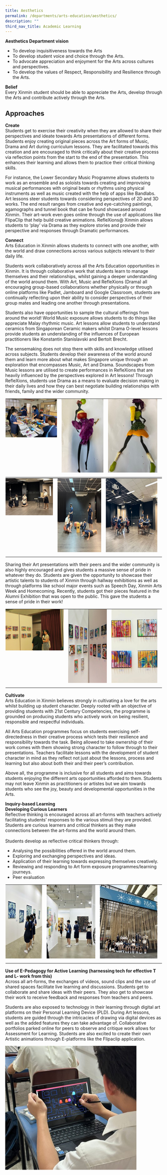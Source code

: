 ```yaml
---
title: Aesthetics
permalink: /departments/arts-education/aesthetics/
description: ""
third_nav_title: Academic Learning
---
```

**Aesthetics Department vision** <br>
* To develop inquisitiveness towards the Arts
* To develop student voice and choice through the Arts.
* To advocate appreciation and enjoyment for the Arts across cultures and perspectives.
* To develop the values of Respect, Responsibility and Resilience through the Arts.  

**Belief** <br>
Every Xinmin student should be able to appreciate the Arts, develop through the Arts and contribute actively through the Arts.

Approaches
------------------
**Create** <br>
Students get to exercise their creativity when they are allowed to share their perspectives and ideate towards Arts presentations of different forms. Students enjoy creating original pieces across the Art forms of Music, Drama and Art during curriculum lessons. They are facilitated towards this creation and are encouraged to think critically about their creative process via reflection points from the start to the end of the presentation. This enhances their learning and allows them to practice their critical thinking skills.

For instance, the Lower Secondary Music Programme allows students to work as an ensemble and as soloists towards creating and improvising musical performances with original beats or rhythms using physical instruments as well as music created with the help of apps like Bandlabs. Art lessons steer students towards considering perspectives of 2D and 3D works. The end result ranges from creative and eye-catching paintings, agamographs and tunnel book that can be found showcased around Xinmin. Their art-work even goes online through the use of applications like FlipaClip that help build creative animations. RefleXions@ Xinmin allows students to ‘play’ via Drama as they explore stories and provide their perspective and responses through Dramatic performances.

**Connect** <br>
Arts Education in Xinmin allows students to connect with one another, with the world and draw connections across various subjects relevant to their daily life.

Students work collaboratively across all the Arts Education opportunities in Xinmin. It is through collaborative work that students learn to manage themselves and their relationships, whilst gaining a deeper understanding of the world around them. With Art, Music and RefleXions (Drama) all encouraging group-based collaborations whether physically or through online platforms like Padlet, Jamboard and Google Classroom, students are continually reflecting upon their ability to consider perspectives of their group mates and leading one another through presentations.

Students also have opportunities to sample the cultural offerings from around the world! World Music exposure allows students to do things like appreciate Malay rhythmic music. Art lessons allow students to understand ceramics from Singaporean Ceramic makers whilst Drama O-level lessons provide students an understanding of the influences of European practitioners like Konstantin Stanislavski and Bertolt Brecht.

The sensemaking does not stop there with skills and knowledge utilised across subjects. Students develop their awareness of the world around them and learn more about what makes Singapore unique through an exploration that encompasses Music, Art and Drama. Soundscapes from Music lessons are utilised to create performances in RefleXions that are heavily influenced by the perspectives explored in Art lessons! Through RefleXions, students use Drama as a means to evaluate decision making in their daily lives and how they can best negotiate building relationships with friends, family and the wider community.


<table class="ive_eobj_center ives_tab_kosong" style="margin: auto;
    outline: 0px;
    padding: 0px;
    border-collapse: collapse;
    clear: both;
    border: 1px solid transparent;
    table-layout: fixed;">
  <tbody style="margin: 0px; outline: 0px; padding: 0px">
    <tr style="margin: 0px; outline: 0px; padding: 0px">
      <td style="margin: 0px;
          outline: 0px;
          padding: 0px 15px 15px 0px;
          vertical-align: top;">
        <img src="/images/Arts_Education/Department_programmes/aesthetics_1a.jpg" alt="Math_1.jpg" class="ive_eobj_center" style="width=">
      </td>
      <td style="margin: 0px;
          outline: 0px;
          padding: 0px 15px 15px 0px;
          vertical-align: top;">
        <img src="/images/Arts_Education/Department_programmes/aesthetics_1b.jpg" width="100%" alt="Math_2.jpg" class="ive_eobj_center" style="margin: auto;
            outline: 0px;
            padding: 0px;
            border: none;
            max-width: 100%;
            clear: both;
            display: block;
            width: 318px;
            height: 236px;">
      </td>
      <td style="margin: 0px;
          outline: 0px;
          padding: 0px 15px 15px 0px;
          vertical-align: top;">
        <img src="/images/Arts_Education/Department_programmes/aesthetics_1c.jpg" width="100%" alt="Math_3.jpg" class="ive_eobj_center" style="margin: auto;
            outline: 0px;
            padding: 0px;
            border: none;
            max-width: 100%;
            clear: both;
            display: block;
            width: 376px;
            height: 236px;">       
      </td>
    </tr>
  </tbody>
</table>


<table class="ive_eobj_center ives_tab_kosong" style="margin: auto;
    outline: 0px;
    padding: 0px;
    border-collapse: collapse;
    clear: both;
    border: 1px solid transparent;
    table-layout: fixed;">
  <tbody style="margin: 0px; outline: 0px; padding: 0px">
    <tr style="margin: 0px; outline: 0px; padding: 0px">
      <td style="margin: 0px;
          outline: 0px;
          padding: 0px 15px 15px 0px;
          vertical-align: top;">
        <img src="/images/Arts_Education/Department_programmes/aesthetics_2a.jpg" alt="Math_1.jpg" class="ive_eobj_center" style="width=">
      </td>
      <td style="margin: 0px;
          outline: 0px;
          padding: 0px 15px 15px 0px;
          vertical-align: top;">
        <img src="/images/Arts_Education/Department_programmes/aesthetics_2b.jpg" width="100%" alt="Math_2.jpg" class="ive_eobj_center" style="margin: auto;
            outline: 0px;
            padding: 0px;
            border: none;
            max-width: 100%;
            clear: both;
            display: block;
            width: 318px;
            height: 236px;">
      </td>
      <td style="margin: 0px;
          outline: 0px;
          padding: 0px 15px 15px 0px;
          vertical-align: top;">
        <img src="/images/Arts_Education/Department_programmes/aesthetics_2c.jpg" width="100%" alt="Math_3.jpg" class="ive_eobj_center" style="margin: auto;
            outline: 0px;
            padding: 0px;
            border: none;
            max-width: 100%;
            clear: both;
            display: block;
            width: 376px;
            height: 236px;">       
      </td>
    </tr>
  </tbody>
</table>



  

Sharing their Art presentations with their peers and the wider community is also highly encouraged and gives students a massive sense of pride in whatever they do. Students are given the opportunity to showcase their artistic talents to students of Xinmin through hallway exhibitions as well as through platforms like school major events such as Speech Day, Xinmin Arts Week and Homecoming. Recently, students got their pieces featured in the Alumni Exhibition that was open to the public. This gave the students a sense of pride in their work!


<table class="ive_eobj_center ives_tab_kosong" style="margin: auto;
    outline: 0px;
    padding: 0px;
    border-collapse: collapse;
    clear: both;
    border: 1px solid transparent;
    table-layout: fixed;">
  <tbody style="margin: 0px; outline: 0px; padding: 0px">
    <tr style="margin: 0px; outline: 0px; padding: 0px">
      <td style="margin: 0px;
          outline: 0px;
          padding: 0px 15px 15px 0px;
          vertical-align: top;">
        <img src="/images/Arts_Education/Department_programmes/aesthetics_3a.png" alt="Math_1.jpg" class="ive_eobj_center" style="width=">
      </td>
      <td style="margin: 0px;
          outline: 0px;
          padding: 0px 15px 15px 0px;
          vertical-align: top;">
        <img src="/images/Arts_Education/Department_programmes/aesthetics_3b.jpg" width="100%" alt="Math_2.jpg" class="ive_eobj_center" style="margin: auto;
            outline: 0px;
            padding: 0px;
            border: none;
            max-width: 100%;
            clear: both;
            display: block;
            width: 318px;
            height: 236px;">
      </td>
      <td style="margin: 0px;
          outline: 0px;
          padding: 0px 15px 15px 0px;
          vertical-align: top;">
        <img src="/images/Arts_Education/Department_programmes/aesthetics_3c.jpg" width="100%" alt="Math_3.jpg" class="ive_eobj_center" style="margin: auto;
            outline: 0px;
            padding: 0px;
            border: none;
            max-width: 100%;
            clear: both;
            display: block;
            width: 376px;
            height: 236px;">
      </td>
    </tr>
  </tbody>
</table>

  

**Cultivate** <br>
Arts Education in Xinmin believes strongly in cultivating a love for the arts whilst building up student character. Deeply rooted with an objective of providing students with 21st Century Competencies, the programme is grounded on producing students who actively work on being resilient, responsible and respectful individuals.

All Arts Education programmes focus on students exercising self-directedness in their creative process which tests their resilience and responsibility towards the task. Being allowed to take ownership of their work comes with them showing strong character to follow through to their presentations. Teachers facilitate lessons with the development of student character in mind as they reflect not just about the lessons, process and learning but also about both their and their peer’s contribution.

Above all, the programme is inclusive for all students and aims towards students enjoying the different arts opportunities afforded to them. Students may not leave Xinmin as practitioners or artistes but we aim towards students who see the joy, beauty and developmental opportunities in the Arts.

**Inquiry-based Learning** <br>
**Developing Curious Learners** <br>
Reflective thinking is encouraged across all art-forms with teachers actively facilitating students’ responses to the various stimuli they are provided. Students are curious learners and critical thinkers as they make connections between the art-forms and the world around them.<br><br>
Students develop as reflective critical thinkers through:
* Analysing the possibilities offered in the world around them.
* Exploring and exchanging perspectives and ideas.
* Application of their learning towards expressing themselves creatively.
* Reviewing and responding to Art form exposure programmes/learning journeys.
* Peer evaluation

<table style="margin: auto;
    outline: 0px;
    padding: 0px;
    border-collapse: collapse;
    clear: both;
    border: 1px solid transparent;
    table-layout: fixed;" class="ive_eobj_center ives_tab_kosong">
  <tbody style="margin: 0px; outline: 0px; padding: 0px">
    <tr style="margin: 0px; outline: 0px; padding: 0px">
      <td style="margin: 0px;
          outline: 0px;
          padding: 0px 15px 15px 0px;
          vertical-align: top;">
        <img style="width: 100%;
            margin: auto;
            outline: 0px;
            padding: 0px;
            border: none;
            max-width: 100%;
            clear: both;
            display: block;
            width: 240px;
            height: 236px;" class="ive_eobj_center" alt="Math_1.jpg" src="/images/Arts_Education/Department_programmes/aesthetics_4a.jpg">
      </td>
      <td style="margin: 0px;
          outline: 0px;
          padding: 0px 15px 15px 0px;
          vertical-align: top;">
        <img style="width: 100%;
            margin: auto;
            outline: 0px;
            padding: 0px;
            border: none;
            max-width: 100%;
            clear: both;
            display: block;
            width: 318px;
            height: 236px;" class="ive_eobj_center" alt="Math_2.jpg" width="100%" src="/images/Arts_Education/Department_programmes/aesthetics_4b.jpg">
      </td>
      <td style="margin: 0px;
          outline: 0px;
          padding: 0px 15px 15px 0px;
          vertical-align: top;">
        <img style="width: 100%;
            margin: auto;
            outline: 0px;
            padding: 0px;
            border: none;
            max-width: 100%;
            clear: both;
            display: block;
            width: 376px;
            height: 236px;" class="ive_eobj_center" alt="Math_3.jpg" width="100%" src="/images/Arts_Education/Department_programmes/aesthetics_4c.jpg">
      </td>
    </tr>
  </tbody>
</table>

**Use of E-Pedagogy for Active Learning (harnessing tech for effective T and L- work from this)**<br>
Across all art-forms, the exchanges of videos, sound clips and the use of shared spaces facilitate live learning and discussions.  Students get to collaborate and share ideas with their peers. They also get to showcase their work to receive feedback and responses from teachers and peers.

Students are also exposed to technology in their learning through digital art platforms on their Personal Learning Device (PLD). During Art lessons, students are guided through the intricacies of drawing via digital devices as well as the added features they can take advantage of. Collaborative portfolios parked online for peers to observe and critique work allows for Assessment for Learning. Students are also excited to create their own Artistic animations through E-platforms like the Flipaclip application.

![](/images/Arts_Education/Department_programmes/aesthetics_5a.jpg)
